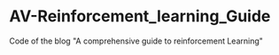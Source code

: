 # AV-Reinforcement_learning_Guide
Code of the blog "A comprehensive guide to reinforcement Learning"
